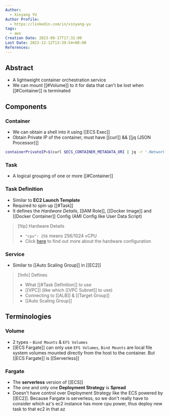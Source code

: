 ```yaml
---
Author:
  - Xinyang YU
Author Profile:
  - https://linkedin.com/in/xinyang-yu
tags:
  - aws
Creation Date: 2023-09-17T17:31:00
Last Date: 2023-12-12T13:39:54+08:00
References: 
---
```


## Abstract

- A lightweight container orchestration service
- We can mount [[#Volume]] to it for data that can't be lost when [[#Container]] is terminated

## Components

### Container

- We can obtain a shell into it using [[ECS Exec]]
- Obtain Private IP of the container, must have [[curl]] && [[jq (JSON Processor)]]

```bash
containerPrivateIP=$(curl $ECS_CONTAINER_METADATA_URI | jq -r '.Networks[0].IPv4Addresses[0]') >/dev/null 2>&1
```

### Task

- A logical grouping of one or more [[#Container]]

### Task Definition

- Similar to **EC2 Launch Template**
- Required to spin up [[#Task]]
- It defines the *Hardware Details*, [[IAM Role]], [[Docker Image]] and [[Docker Container]] Config (AMI Config like User Data Script)
>[!tip]  Hardware Details
>- `"cpu": 256` means 256/1024 vCPU
>- Click [here](https://docs.aws.amazon.com/AmazonECS/latest/developerguide/task-cpu-memory-error.html) to find out more about the hardware configuration




### Service

- Similar to [[Auto Scaling Group]] in [[EC2]]
>[!info] Defines
>- What [[#Task Definition]] to use
>- [[VPC]] (like which [[VPC Subnet]] to use)
>- Connecting to [[ALB]] & [[Target Group]]
>- [[Auto Scaling Group]]

## Terminologies

### Volume

- 2 types - `Bind Mounts` & `EFS Volumes`
- [[ECS Fargate]] can only use `EFS Volumes`, `Bind Mounts` are local file system volumes mounted directly from the host to the container. But [[ECS Fargate]] is [[Serverless]]

### Fargate

- The **serverless** version of [[ECS]]
- The one and only one **Deployment Strategy** is **Spread**
- Doesn't have control over Deployment Strategy like the ECS powered by [[EC2]]. Because Fargate is serverless, so we don't really have to consider which az's ec2 instance has more cpu power, thus deploy new task to that ec2 in that az
